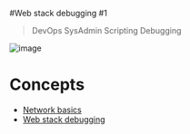 #Web stack debugging #1

> DevOps
> SysAdmin
> Scripting
> Debugging

![image](https://github.com/RichardMiruka/alx-system_engineering-devops/assets/105627752/f8c3edd5-9ec9-43c0-8ecd-154f815e31cb)

# Concepts

* [Network basics](https://intranet.alxswe.com/concepts/33)
* [Web stack debugging](https://intranet.alxswe.com/concepts/68)
